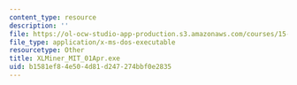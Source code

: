 ```yaml
---
content_type: resource
description: ''
file: https://ol-ocw-studio-app-production.s3.amazonaws.com/courses/15-062-data-mining-spring-2003/b1581ef84e504d81d247274bbf0e2835_XLMiner_MIT_01Apr.exe
file_type: application/x-ms-dos-executable
resourcetype: Other
title: XLMiner_MIT_01Apr.exe
uid: b1581ef8-4e50-4d81-d247-274bbf0e2835
---
```

